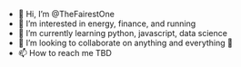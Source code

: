 - 👋 Hi, I’m @TheFairestOne
- 👀 I’m interested in energy, finance, and running
- 🌱 I’m currently learning python, javascript, data science
- 💞️ I’m looking to collaborate on anything and everything 🙂
- 📫 How to reach me TBD

<!---
TheFairestOne/TheFairestOne is a ✨ special ✨ repository because its `README.md` (this file) appears on your GitHub profile.
You can click the Preview link to take a look at your changes.
--->
